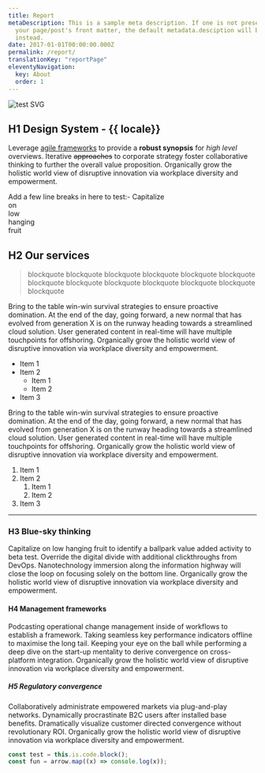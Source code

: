 ```yaml
---
title: Report
metaDescription: This is a sample meta description. If one is not present in
  your page/post's front matter, the default metadata.desciption will be used
  instead.
date: 2017-01-01T00:00:00.000Z
permalink: /report/
translationKey: "reportPage"
eleventyNavigation:
  key: About
  order: 1
---
```


![test SVG](/static/img/logo.svg "test SVG")

## H1 Design System - {{ locale}}

Leverage [agile frameworks]() to provide a **robust synopsis** for _high level_ overviews. Iterative ~~approaches~~ to corporate strategy foster collaborative thinking to further the overall value proposition. Organically grow the holistic world view of disruptive innovation via workplace diversity and empowerment.

Add a few line breaks in here to test:-
Capitalize\
on\
low\
hanging\
fruit

## H2 Our services

> blockquote blockquote blockquote blockquote blockquote blockquote blockquote blockquote blockquote blockquote blockquote blockquote blockquote

Bring to the table win-win survival strategies to ensure proactive domination. At the end of the day, going forward, a new normal that has evolved from generation X is on the runway heading towards a streamlined cloud solution. User generated content in real-time will have multiple touchpoints for offshoring. Organically grow the holistic world view of disruptive innovation via workplace diversity and empowerment.

- Item 1
- Item 2
  - Item 1
  - Item 2
- Item 3

Bring to the table win-win survival strategies to ensure proactive domination. At the end of the day, going forward, a new normal that has evolved from generation X is on the runway heading towards a streamlined cloud solution. User generated content in real-time will have multiple touchpoints for offshoring. Organically grow the holistic world view of disruptive innovation via workplace diversity and empowerment.

1. Item 1
2. Item 2
   1. Item 1
   2. Item 2
3. Item 3

---

### H3 Blue-sky thinking

Capitalize on low hanging fruit to identify a ballpark value added activity to beta test. Override the digital divide with additional clickthroughs from DevOps. Nanotechnology immersion along the information highway will close the loop on focusing solely on the bottom line. Organically grow the holistic world view of disruptive innovation via workplace diversity and empowerment.

#### H4 Management frameworks

Podcasting operational change management inside of workflows to establish a framework. Taking seamless key performance indicators offline to maximise the long tail. Keeping your eye on the ball while performing a deep dive on the start-up mentality to derive convergence on cross-platform integration. Organically grow the holistic world view of disruptive innovation via workplace diversity and empowerment.

##### H5 Regulatory convergence

Collaboratively administrate empowered markets via plug-and-play networks. Dynamically procrastinate B2C users after installed base benefits. Dramatically visualize customer directed convergence without revolutionary ROI. Organically grow the holistic world view of disruptive innovation via workplace diversity and empowerment.

```javascript
const test = this.is.code.block();
const fun = arrow.map((x) => console.log(x));
```
